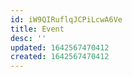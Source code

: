 ```yaml
---
id: iW9QIRuflqJCPiLcwA6Ve
title: Event
desc: ''
updated: 1642567470412
created: 1642567470412
---
```


